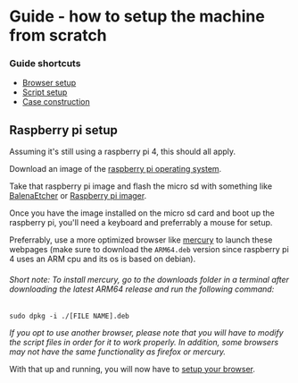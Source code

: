 # Guide - how to setup the machine from scratch

### Guide shortcuts

* [Browser setup](/BROWSER.md)
* [Script setup](/SCRIPTS.md)
* [Case construction](/CONSTRUCTION.md)

## Raspberry pi setup

Assuming it's still using a raspberry pi 4, this should all apply.

Download an image of the [raspberry pi operating system](https://www.raspberrypi.com/software/).

Take that raspberry pi image and flash the micro sd with something like [BalenaEtcher](https://etcher.balena.io/) or [Raspberry pi imager](https://www.raspberrypi.com/software/).

Once you have the image installed on the micro sd card and boot up the raspberry pi, you'll need a keyboard and preferrably a mouse for setup.

Preferrably, use a more optimized browser like [mercury](https://github.com/Alex313031/Mercury/releases) to launch these webpages (make sure to download the `ARM64.deb` version since raspberry pi 4 uses an ARM cpu and its os is based on debian).

###### Short note: To install mercury, go to the downloads folder in a terminal after downloading the latest ARM64 release and run the following command: 

`sudo dpkg -i ./[FILE NAME].deb`

*If you opt to use another browser, please note that you will have to modify the script files in order for it to work properly. In addition, some browsers may not have the same functionality as firefox or mercury.*

With that up and running, you will now have to [setup your browser](/BROWSER.md).
